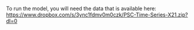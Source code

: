 To run the model, you will need the data that is available here: https://www.dropbox.com/s/3ync1fdmv0m0czk/PSC-Time-Series-X21.zip?dl=0
